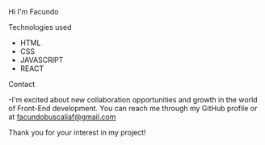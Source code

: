 Hi I'm Facundo

Technologies used

- HTML
- CSS
- JAVASCRIPT
- REACT

Contact

-I'm excited about new collaboration opportunities and growth in the world of Front-End development. You can reach me through my GitHub profile or at facundobuscaliaf@gmail.com

Thank you for your interest in my project!
